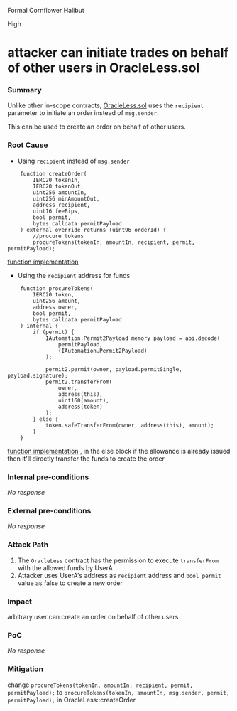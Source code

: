 Formal Cornflower Halibut

High

# attacker can initiate trades on behalf of other users in OracleLess.sol

### Summary

Unlike other in-scope contracts, [OracleLess.sol](https://github.com/sherlock-audit/2024-11-oku/blob/main/oku-custom-order-types/contracts/automatedTrigger/OracleLess.sol) uses the `recipient` parameter to initiate an order instead of `msg.sender`.

This can be used to create an order on behalf of other users.


### Root Cause

- Using `recipient`  instead of `msg.sender`
```solidity
    function createOrder(
        IERC20 tokenIn,
        IERC20 tokenOut,
        uint256 amountIn,
        uint256 minAmountOut,
        address recipient,
        uint16 feeBips,
        bool permit,
        bytes calldata permitPayload
    ) external override returns (uint96 orderId) {
        //procure tokens
        procureTokens(tokenIn, amountIn, recipient, permit, permitPayload);
```
[function implementation](https://github.com/sherlock-audit/2024-11-oku/blob/main/oku-custom-order-types/contracts/automatedTrigger/OracleLess.sol#L38-L61)


- Using the  `recipient`   address for funds
```solidity
    function procureTokens(
        IERC20 token,
        uint256 amount,
        address owner,
        bool permit,
        bytes calldata permitPayload
    ) internal {
        if (permit) {
            IAutomation.Permit2Payload memory payload = abi.decode(
                permitPayload,
                (IAutomation.Permit2Payload)
            );

            permit2.permit(owner, payload.permitSingle, payload.signature);
            permit2.transferFrom(
                owner,
                address(this),
                uint160(amount),
                address(token)
            );
        } else {
            token.safeTransferFrom(owner, address(this), amount);
        }
    }
```
[function implementation](https://github.com/sherlock-audit/2024-11-oku/blob/main/oku-custom-order-types/contracts/automatedTrigger/OracleLess.sol#L279-L282) , in the else block if the allowance is already issued then it'll directly transfer the funds to create the order



### Internal pre-conditions

_No response_

### External pre-conditions

_No response_

### Attack Path

1. The `OracleLess` contract has the permission to execute `transferFrom` with the allowed funds by UserA
2. Attacker uses UserA's address as `recipient` address and `bool permit` value as false to create a new order


### Impact

arbitrary user can create an order on behalf of other users

### PoC

_No response_

### Mitigation

change `procureTokens(tokenIn, amountIn, recipient, permit, permitPayload);` to `procureTokens(tokenIn, amountIn, msg.sender, permit, permitPayload);` in OracleLess::createOrder